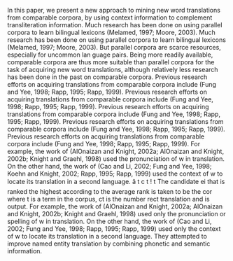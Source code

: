 In this paper, we present a new approach to mining new word translations from comparable corpora, by using context information to complement transliteration information.
Much research has been done on using parallel corpora to learn bilingual lexicons (Melamed, 1997; Moore, 2003).
Much research has been done on using parallel corpora to learn bilingual lexicons (Melamed, 1997; Moore, 2003).
But parallel corpora are scarce resources, especially for uncommon lan guage pairs.
Being more readily available, comparable corpora are thus more suitable than parallel corpora for the task of acquiring new word translations, although relatively less research has been done in the past on comparable corpora.
Previous research efforts on acquiring translations from comparable corpora include (Fung and Yee, 1998; Rapp, 1995; Rapp, 1999).
Previous research efforts on acquiring translations from comparable corpora include (Fung and Yee, 1998; Rapp, 1995; Rapp, 1999).
Previous research efforts on acquiring translations from comparable corpora include (Fung and Yee, 1998; Rapp, 1995; Rapp, 1999).
Previous research efforts on acquiring translations from comparable corpora include (Fung and Yee, 1998; Rapp, 1995; Rapp, 1999).
Previous research efforts on acquiring translations from comparable corpora include (Fung and Yee, 1998; Rapp, 1995; Rapp, 1999).
For example, the work of (AlOnaizan and Knight, 2002a; AlOnaizan and Knight, 2002b; Knight and Graehl, 1998) used the pronunciation of w in translation.
On the other hand, the work of (Cao and Li, 2002; Fung and Yee, 1998; Koehn and Knight, 2002; Rapp, 1995; Rapp, 1999) used the context of w to locate its translation in a second language.
â t c t ! t The candidate ei that is ranked the highest according to the average rank is taken to be the cor where t is a term in the corpus, ct is the number rect translation and is output.
For example, the work of (AlOnaizan and Knight, 2002a; AlOnaizan and Knight, 2002b; Knight and Graehl, 1998) used only the pronunciation or spelling of w in translation.
On the other hand, the work of (Cao and Li, 2002; Fung and Yee, 1998; Rapp, 1995; Rapp, 1999) used only the context of w to locate its translation in a second language.
They attempted to improve named entity translation by combining phonetic and semantic information.